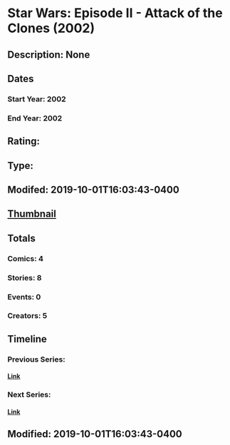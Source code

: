 # Star Wars: Episode II - Attack of the Clones (2002)
## Description: None
## Dates
### Start Year: 2002
### End Year: 2002
## Rating: 
## Type: 
## Modifed: 2019-10-01T16:03:43-0400
## [Thumbnail](http://i.annihil.us/u/prod/marvel/i/mg/6/c0/5d9378d5be124.jpg)
## Totals
### Comics: 4
### Stories: 8
### Events: 0
### Creators: 5
## Timeline
### Previous Series: 
#### [Link]()
### Next Series: 
#### [Link]()
## Modified: 2019-10-01T16:03:43-0400